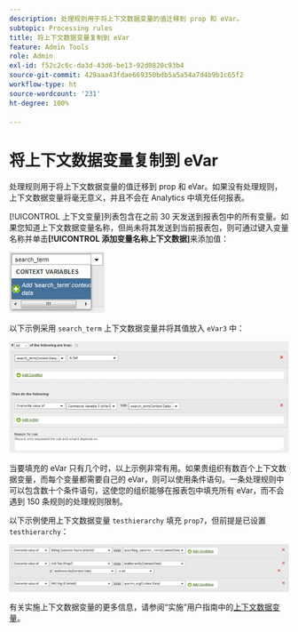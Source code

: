 ```yaml
---
description: 处理规则用于将上下文数据变量的值迁移到 prop 和 eVar。
subtopic: Processing rules
title: 将上下文数据变量复制到 eVar
feature: Admin Tools
role: Admin
exl-id: f52c2c6c-da3d-43d6-be13-92d0820c93b4
source-git-commit: 429aaa43fdae669350bdb5a5a54a7d4b9b1c65f2
workflow-type: ht
source-wordcount: '231'
ht-degree: 100%

---
```


# 将上下文数据变量复制到 eVar

处理规则用于将上下文数据变量的值迁移到 prop 和 eVar。如果没有处理规则，上下文数据变量将毫无意义，并且不会在 Analytics 中填充任何报表。

[!UICONTROL 上下文变量]列表包含在之前 30 天发送到报表包中的所有变量。如果您知道上下文数据变量名称，但尚未将其发送到当前报表包，则可通过键入变量名称并单击&#x200B;**[!UICONTROL 添加变量名称上下文数据]**&#x200B;来添加值：

![添加](assets/add-context-variable.png)

以下示例采用 `search_term` 上下文数据变量并将其值放入 `eVar3` 中：

![已设置](assets/set-context-data.png)

当要填充的 eVar 只有几个时，以上示例非常有用。如果贵组织有数百个上下文数据变量，而每个变量都需要自己的 eVar，则可以使用条件语句。一条处理规则中可以包含数十个条件语句，这使您的组织能够在报表包中填充所有 eVar，而不会遇到 150 条规则的处理规则限制。

以下示例使用上下文数据变量 `testhierarchy` 填充 `prop7`，但前提是已设置 `testhierarchy`：

![视情况而定](assets/add-conditional.png)

有关实施上下文数据变量的更多信息，请参阅“实施”用户指南中的[上下文数据变量](/help/implement/vars/page-vars/contextdata.md)。
